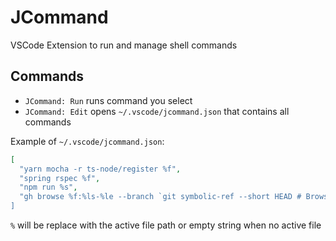 # JCommand

VSCode Extension to run and manage shell commands

## Commands

- `JCommand: Run` runs command you select
- `JCommand: Edit` opens `~/.vscode/jcommand.json` that contains all commands

Example of `~/.vscode/jcommand.json`:

```json
[
  "yarn mocha -r ts-node/register %f",
  "spring rspec %f",
  "npm run %s",
  "gh browse %f:%ls-%le --branch `git symbolic-ref --short HEAD # Browse on GitHub`
]
```

`%` will be replace with the active file path or empty string when no active file
